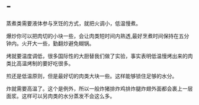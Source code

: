 # -
蒸煮类需要液体参与烹饪的方式，就把火调小，低温慢煮。

爆炒你可以把肉切的小块一些，会让肉类短时间内熟透,最好烹煮时间保持在五分钟内。火开大一些，勤翻炒避免糊锅。

烤就要温度调低，很多国际性的大厨替我们做了实验，事实表明低温慢烤出来的肉类比高温烤制的要好吃很多。

煎还是低温原则，但是最好切的肉类大块一些。这样能够锁住足够的水分。

炸就需要高温了。这个是例外，所以一般炸猪排炸鸡排炸腿炸翅外面都会裹上一层面浆。这样可以另肉类的水分蒸发不会这么多。
